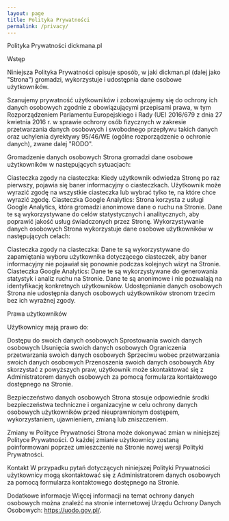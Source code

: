 ```yaml
---
layout: page
title: Polityka Prywatności
permalink: /privacy/
---
```


Polityka Prywatności dickmana.pl

Wstęp

Niniejsza Polityka Prywatności opisuje sposób, w jaki dickman.pl (dalej jako "Strona") gromadzi, wykorzystuje i udostępnia dane osobowe użytkowników.

Szanujemy prywatność użytkowników i zobowiązujemy się do ochrony ich danych osobowych zgodnie z obowiązującymi przepisami prawa, w tym Rozporządzeniem Parlamentu Europejskiego i Rady (UE) 2016/679 z dnia 27 kwietnia 2016 r. w sprawie ochrony osób fizycznych w zakresie przetwarzania danych osobowych i swobodnego przepływu takich danych oraz uchylenia dyrektywy 95/46/WE (ogólne rozporządzenie o ochronie danych), zwane dalej "RODO".

Gromadzenie danych osobowych
Strona gromadzi dane osobowe użytkowników w następujących sytuacjach:

Ciasteczka zgody na ciasteczka: Kiedy użytkownik odwiedza Stronę po raz pierwszy, pojawia się baner informacyjny o ciasteczkach. Użytkownik może wyrazić zgodę na wszystkie ciasteczka lub wybrać tylko te, na które chce wyrazić zgodę.
Ciasteczka Google Analytics: Strona korzysta z usługi Google Analytics, która gromadzi anonimowe dane o ruchu na Stronie. Dane te są wykorzystywane do celów statystycznych i analitycznych, aby poprawić jakość usług świadczonych przez Stronę.
Wykorzystywanie danych osobowych
Strona wykorzystuje dane osobowe użytkowników w następujących celach:

Ciasteczka zgody na ciasteczka: Dane te są wykorzystywane do zapamiętania wyboru użytkownika dotyczącego ciasteczek, aby baner informacyjny nie pojawiał się ponownie podczas kolejnych wizyt na Stronie.
Ciasteczka Google Analytics: Dane te są wykorzystywane do generowania statystyk i analiz ruchu na Stronie. Dane te są anonimowe i nie pozwalają na identyfikację konkretnych użytkowników.
Udostępnianie danych osobowych
Strona nie udostępnia danych osobowych użytkowników stronom trzecim bez ich wyraźnej zgody.

Prawa użytkowników

Użytkownicy mają prawo do:

Dostępu do swoich danych osobowych
Sprostowania swoich danych osobowych
Usunięcia swoich danych osobowych
Ograniczenia przetwarzania swoich danych osobowych
Sprzeciwu wobec przetwarzania swoich danych osobowych
Przenoszenia swoich danych osobowych
Aby skorzystać z powyższych praw, użytkownik może skontaktować się z Administratorem danych osobowych za pomocą formularza kontaktowego dostępnego na Stronie.

Bezpieczeństwo danych osobowych
Strona stosuje odpowiednie środki bezpieczeństwa techniczne i organizacyjne w celu ochrony danych osobowych użytkowników przed nieuprawnionym dostępem, wykorzystaniem, ujawnieniem, zmianą lub zniszczeniem.

Zmiany w Polityce Prywatności
Strona może dokonywać zmian w niniejszej Polityce Prywatności. O każdej zmianie użytkownicy zostaną poinformowani poprzez umieszczenie na Stronie nowej wersji Polityki Prywatności.

Kontakt
W przypadku pytań dotyczących niniejszej Polityki Prywatności użytkownicy mogą skontaktować się z Administratorem danych osobowych za pomocą formularza kontaktowego dostępnego na Stronie.

Dodatkowe informacje
Więcej informacji na temat ochrony danych osobowych można znaleźć na stronie internetowej Urzędu Ochrony Danych Osobowych: https://uodo.gov.pl/.